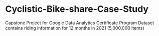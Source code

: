 # Cyclistic-Bike-share-Case-Study
Capstone Project for Google Data Analytics Certificate Program 
Dataset contains riding information for 12 months in 2021 (5,000,000 items)
